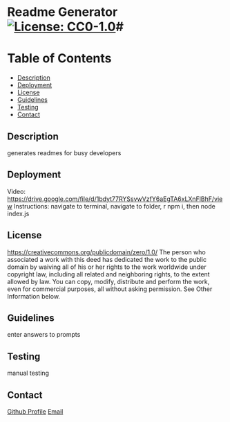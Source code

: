 # Readme Generator [![License: CC0-1.0](https://licensebuttons.net/l/zero/1.0/80x15.png)](http://creativecommons.org/publicdomain/zero/1.0/)#

# Table of Contents

- [Description](#description)
- [Deployment](#deployment)
- [License](#license)
- [Guidelines](#guidelines)
- [Testing](#testing)
- [Contact](#contact)

## Description

generates readmes for busy developers

## Deployment

Video:
https://drive.google.com/file/d/1bdyt77RYSsvwVzfY6aEgTA6xLXnFlBhF/view
Instructions:
navigate to terminal, navigate to folder, r npm i, then node index.js

## License

https://creativecommons.org/publicdomain/zero/1.0/
The person who associated a work with this deed has dedicated the work to the public domain by waiving all of his or her rights to the work worldwide under copyright law, including all related and neighboring rights, to the extent allowed by law. You can copy, modify, distribute and perform the work, even for commercial purposes, all without asking permission. See Other Information below.

## Guidelines

enter answers to prompts

## Testing

manual testing

## Contact

[Github Profile](https://github.com/TJWphd)
[Email](mailto:tjwhitephd@gmail.com)
